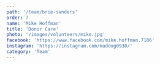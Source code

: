 ```yaml
---
path: '/team/brie-sanders'
order: 7
name: 'Mike Hoffman'
title: 'Donor Care'
photo: '/images/volunteers/mike.jpg'
facebook: 'https://www.facebook.com/mike.hoffman.7186'
instagram: 'https://instagram.com/maddog0930/'
category: 'Team'
---
```

